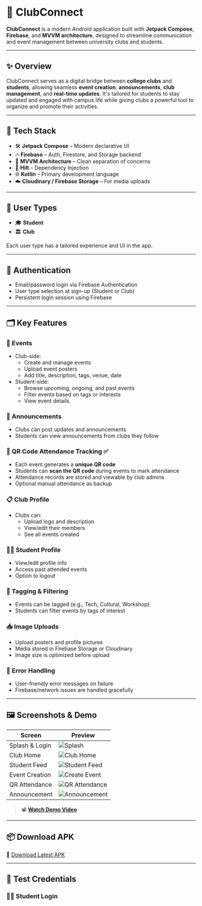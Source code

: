 # 📱 ClubConnect

**ClubConnect** is a modern Android application built with **Jetpack Compose**, **Firebase**, and **MVVM architecture**, designed to streamline communication and event management between university clubs and students.

---

## ✨ Overview

ClubConnect serves as a digital bridge between **college clubs** and **students**, allowing seamless **event creation**, **announcements**, **club management**, and **real-time updates**. It's tailored for students to stay updated and engaged with campus life while giving clubs a powerful tool to organize and promote their activities.

---

## 🚀 Tech Stack

- 🛠️ **Jetpack Compose** – Modern declarative UI
- 🔥 **Firebase** – Auth, Firestore, and Storage backend
- 🧠 **MVVM Architecture** – Clean separation of concerns
- 💉 **Hilt** – Dependency Injection
- 🌐 **Kotlin** – Primary development language
- ☁️ **Cloudinary / Firebase Storage** – For media uploads

---

## 👥 User Types

- 🎓 **Student**
- 🏛️ **Club**

Each user type has a tailored experience and UI in the app.

---

## 🔐 Authentication

- Email/password login via Firebase Authentication
- User type selection at sign-up (Student or Club)
- Persistent login session using Firebase

---

## 🗂️ Key Features

### 🎉 Events

- Club-side:
  - Create and manage events
  - Upload event posters
  - Add title, description, tags, venue, date
- Student-side:
  - Browse upcoming, ongoing, and past events
  - Filter events based on tags or interests
  - View event details

### 📢 Announcements

- Clubs can post updates and announcements
- Students can view announcements from clubs they follow

### 📅 QR Code Attendance Tracking ✅

- Each event generates a **unique QR code**
- Students can **scan the QR code** during events to mark attendance
- Attendance records are stored and viewable by club admins
- Optional manual attendance as backup

### 📋 Club Profile

- Clubs can:
  - Upload logo and description
  - View/edit their members
  - See all events created

### 👨‍🎓 Student Profile

- View/edit profile info
- Access past attended events
- Option to logout

### 📂 Tagging & Filtering

- Events can be tagged (e.g., Tech, Cultural, Workshop)
- Students can filter events by tags of interest

### 📥 Image Uploads

- Upload posters and profile pictures
- Media stored in Firebase Storage or Cloudinary
- Image size is optimized before upload

### 🧪 Error Handling

- User-friendly error messages on failure
- Firebase/network issues are handled gracefully

---

## 🖼️ Screenshots & Demo

| Screen | Preview |
|--------|---------|
| Splash & Login | ![Splash](assets/splash_login.png) |
| Club Home | ![Club Home](assets/club_home.png) |
| Student Feed | ![Student Feed](assets/student_feed.png) |
| Event Creation | ![Create Event](assets/create_event.png) |
| QR Attendance | ![QR Attendance](assets/qr_attendance.png) |
| Announcement | ![Announcement](assets/announcement.png) |

> 📽️ **[Watch Demo Video](https://your-demo-video-link.com)**

---

## 📦 Download APK

📲 [Download Latest APK](https://your-apk-download-link.com)

---

## 🧪 Test Credentials

### 👨‍🎓 Student Login

